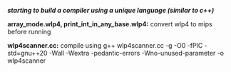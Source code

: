 ***starting to build a compiler using a unique language (similar to c++)***



**array_mode.wlp4, print_int_in_any_base.wlp4:** convert wlp4 to mips before running

**wlp4scanner.cc:** compile using g++ wlp4scanner.cc -g -O0 -fPIC -std=gnu++20 -Wall -Wextra -pedantic-errors -Wno-unused-parameter -o wlp4scanner
